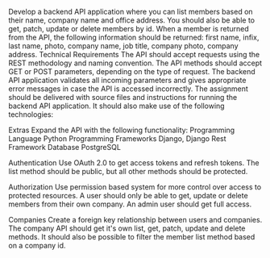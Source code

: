 
Develop a backend API application where you can list members based on their name, company
name and office address. You should also be able to get, patch, update or delete members by id.
When a member is returned from the API, the following information should be returned: first
name, infix, last name, photo, company name, job title, company photo, company address.
Technical Requirements
The API should accept requests using the REST methodology and naming convention. The API
methods should accept GET or POST parameters, depending on the type of request. The
backend API application validates all incoming parameters and gives appropriate error messages
in case the API is accessed incorrectly.
The assignment should be delivered with source files and instructions for running the backend API
application. It should also make use of the following technologies:

Extras
Expand the API with the following functionality:
Programming Language Python
Programming Frameworks Django, Django Rest Framework
Database PostgreSQL

Authentication Use OAuth 2.0 to get access tokens and refresh
tokens. The list method should be public, but all
other methods should be protected.

Authorization Use permission based system for more control over
access to protected resources. A user should only
be able to get, update or delete members from their
own company. An admin user should get full
access.

Companies Create a foreign key relationship between users and
companies. The company API should get it's own
list, get, patch, update and delete methods. It
should also be possible to filter the member list
method based on a company id.
